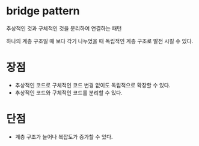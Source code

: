 # bridge pattern

추상적인 것과 구체적인 것을 분리하여 연결하는 패턴

하나의 계층 구조일 때 보다 각기 나누었을 때 독립적인 계층 구조로 발전 시킬 수 있다.

# 장점

- 추상적인 코드로 구체적인 코드 변경 없이도 독립적으로 확장할 수 있다.
- 추상적인 코드와 구체적인 코드를 분리할 수 있다.

# 단점

- 계층 구조가 늘어나 복잡도가 증가할 수 있다.
